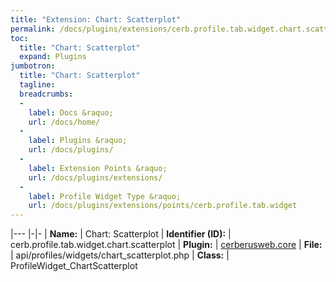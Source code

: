 ```yaml
---
title: "Extension: Chart: Scatterplot"
permalink: /docs/plugins/extensions/cerb.profile.tab.widget.chart.scatterplot/
toc:
  title: "Chart: Scatterplot"
  expand: Plugins
jumbotron:
  title: "Chart: Scatterplot"
  tagline: 
  breadcrumbs:
  -
    label: Docs &raquo;
    url: /docs/home/
  -
    label: Plugins &raquo;
    url: /docs/plugins/
  -
    label: Extension Points &raquo;
    url: /docs/plugins/extensions/
  -
    label: Profile Widget Type &raquo;
    url: /docs/plugins/extensions/points/cerb.profile.tab.widget
---
```


|---
|-|-
| **Name:** | Chart: Scatterplot
| **Identifier (ID):** | cerb.profile.tab.widget.chart.scatterplot
| **Plugin:** | [cerberusweb.core](/docs/plugins/cerberusweb.core/)
| **File:** | api/profiles/widgets/chart_scatterplot.php
| **Class:** | ProfileWidget_ChartScatterplot

